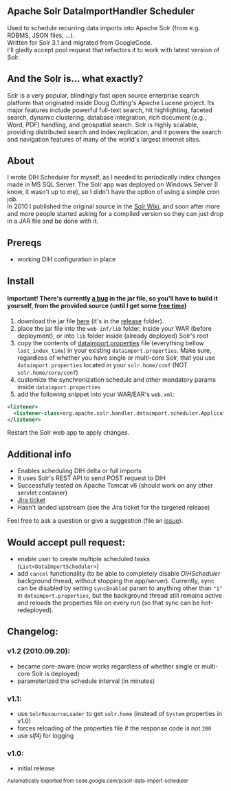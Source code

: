 ## Apache Solr DataImportHandler Scheduler
Used to schedule recurring data imports into Apache Solr (from e.g. RDBMS, JSON files, ...).  
Written for Solr 3.1 and migrated from GoogleCode.  
I'll gladly accept pool request that refactors it to work with latest version of Solr.  

## And the Solr is... what exactly?
Solr is a very popular, blindingly fast open source enterprise search platform that originated inside Doug Cutting's Apache Lucene project.
Its major features include powerful full-text search, hit highlighting, faceted search, dynamic clustering,
database integration, rich document (e.g., Word, PDF) handling, and geospatial search.
Solr is highly scalable, providing distributed search and index replication, and it powers the search and
navigation features of many of the world's largest internet sites.

## About
I wrote DIH Scheduler for myself, as I needed to periodically index changes made in MS SQL Server.
The Solr app was deployed on Windows Server (I know, it wasn't up to me), so I didn't have the option of using a simple cron job.  
In 2010 I published the original source in the [Solr Wiki](https://wiki.apache.org/solr/DataImportHandler#Scheduling),
and soon after more and more people started asking for a compiled version so they can just drop in a JAR file and be done with it.

## Prereqs
 - working DIH configuration in place 

## Install
#### Important! There's currently [a bug](https://github.com/mbonaci/solr-data-import-scheduler/issues/1) in the jar file, so you'll have to build it yourself, from the provided source (until I get some [free time](http://www.manning.com/bonaci))
 1. download the jar file [here](https://github.com/mbonaci/solr-data-import-scheduler/raw/master/release/dihs.jar) (it's in the [release](./release) folder).
 2. place the jar file into the `web-inf/lib` folder, inside your WAR (before deployment), or into `lib` folder inside (already deployed) Solr's root
 3. copy the contents of [dataimport.properties](./conf/dataimport.properties) file (everything bellow `last_index_time`) in your existing `dataimport.properties`. Make sure, regardless of whether you have single or multi-core Solr, that you use `dataimport.properties` located in your `solr.home/conf` (NOT `solr.home/core/conf`)
 6. customize the synchronization schedule and other mandatory params inside `dataimport.properties`
 4. add the following snippet into your WAR/EAR's `web.xml`:

```xml
<listener>
  <listener-class>org.apache.solr.handler.dataimport.scheduler.ApplicationListener</listener-class>
</listener>
```

Restart the Solr web app to apply changes.

## Additional info
 - Enables scheduling DIH delta or full imports
 - It uses Solr's REST API to send POST request to DIH
 - Successfully tested on Apache Tomcat v6 (should work on any other servlet container)
 - [Jira ticket](http://issues.apache.org/jira/browse/SOLR-2305)
 - Hasn't landed upstream (see the Jira ticket for the targeted release)


Feel free to ask a question or give a suggestion (file an [issue](https://github.com/mbonaci/solr-data-import-scheduler/issues)).


## Would accept pull request:

 - enable user to create multiple scheduled tasks (`List<DataImportScheduler>`)
 - add `cancel` functionality (to be able to completely disable _DIHScheduler_ background thread, without stopping the app/server).
 Currently, sync can be disabled by setting `syncEnabled` param to anything other than `"1"` in `dataimport.properties`, 
 but the background thread still remains active and reloads the properties file on every run (so that sync can be hot-redeployed).


## Changelog:

### v1.2 (2010.09.20):
 - became core-aware (now works regardless of whether single or multi-core Solr is deployed)
 - parameterized the schedule interval (in minutes)
 
### v1.1:
 - use `SolrResourceLoader` to get `solr.home` (instead of `System` properties in v1.0)
 - forces reloading of the properties file if the response code is not `200`
 - use _slf4j_ for logging

### v1.0:
 - initial release
 
 
<small>
  Automatically exported from code.google.com/p/solr-data-import-scheduler
</small>
